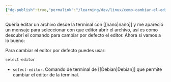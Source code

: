 ```yaml
---
{"dg-publish":true,"permalink":"/learning/dev/linux/como-cambiar-el-editor-por-defecto-para-la-terminal/","created":"2024-05-17T10:14","updated":"2024-05-17T10:14"}
---
```


Quería editar un archivo desde la terminal con [[nano\|nano]] y me apareció un mensaje para seleccionar con que editor abrir el archivo, así es como descubrí el comando para cambiar por defecto el editor. Ahora si vamos a lo bueno:

Para cambiar el editor por defecto puedes usar:
```bash
select-editor
```
- `select-editor`. Comando de terminal de [[Debian\|Debian]] que permite cambiar el editor de la terminal.
